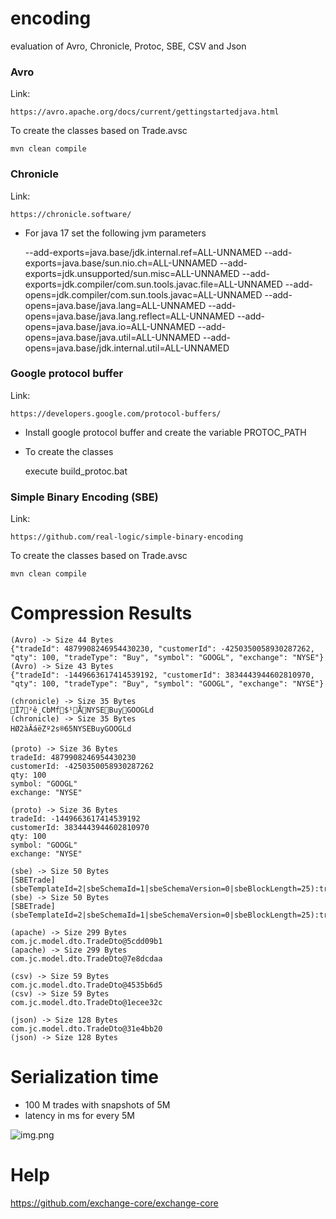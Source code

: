 # encoding
evaluation of Avro, Chronicle, Protoc, SBE, CSV and Json

### Avro

Link:

    https://avro.apache.org/docs/current/gettingstartedjava.html 

To create the classes based on Trade.avsc

    mvn clean compile 

### Chronicle

Link:

    https://chronicle.software/

* For java 17 set the following jvm parameters

  --add-exports=java.base/jdk.internal.ref=ALL-UNNAMED
  --add-exports=java.base/sun.nio.ch=ALL-UNNAMED
  --add-exports=jdk.unsupported/sun.misc=ALL-UNNAMED
  --add-exports=jdk.compiler/com.sun.tools.javac.file=ALL-UNNAMED
  --add-opens=jdk.compiler/com.sun.tools.javac=ALL-UNNAMED
  --add-opens=java.base/java.lang=ALL-UNNAMED
  --add-opens=java.base/java.lang.reflect=ALL-UNNAMED
  --add-opens=java.base/java.io=ALL-UNNAMED
  --add-opens=java.base/java.util=ALL-UNNAMED
  --add-opens=java.base/jdk.internal.util=ALL-UNNAMED

### Google protocol buffer

Link:

    https://developers.google.com/protocol-buffers/

* Install google protocol buffer and create the variable PROTOC_PATH
* To create the classes

  execute build_protoc.bat

### Simple Binary Encoding (SBE)

Link:

    https://github.com/real-logic/simple-binary-encoding 

To create the classes based on Trade.avsc

    mvn clean compile

# Compression Results

    (Avro) -> Size 44 Bytes
    {"tradeId": 4879908246954430230, "customerId": -4250350058930287262, "qty": 100, "tradeType": "Buy", "symbol": "GOOGL", "exchange": "NYSE"}
    (Avro) -> Size 43 Bytes
    {"tradeId": -1449663617414539192, "customerId": 3834443944602810970, "qty": 100, "tradeType": "Buy", "symbol": "GOOGL", "exchange": "NYSE"}
    
    (chronicle) -> Size 35 Bytes
    Ï7²ê¸CbMf$¹ÅNYSEBuyGOOGLd   
    (chronicle) -> Size 35 Bytes
    HØ2àÂáëZº2­s®65NYSEBuyGOOGLd
    
    (proto) -> Size 36 Bytes
    tradeId: 4879908246954430230
    customerId: -4250350058930287262
    qty: 100
    symbol: "GOOGL"
    exchange: "NYSE"
    
    (proto) -> Size 36 Bytes
    tradeId: -1449663617414539192
    customerId: 3834443944602810970
    qty: 100
    symbol: "GOOGL"
    exchange: "NYSE"

    (sbe) -> Size 50 Bytes
    [SBETrade](sbeTemplateId=2|sbeSchemaId=1|sbeSchemaVersion=0|sbeBlockLength=25):tradeId=4879908246954430230|customerId=-4250350058930287262|qty=100|tradeType=Buy|symbol='GOOGL'|exchange='NYSE'
    (sbe) -> Size 50 Bytes
    [SBETrade](sbeTemplateId=2|sbeSchemaId=1|sbeSchemaVersion=0|sbeBlockLength=25):tradeId=-1449663617414539192|customerId=3834443944602810970|qty=100|tradeType=Buy|symbol='GOOGL'|exchange='NYSE'

    (apache) -> Size 299 Bytes
    com.jc.model.dto.TradeDto@5cdd09b1
    (apache) -> Size 299 Bytes
    com.jc.model.dto.TradeDto@7e8dcdaa

    (csv) -> Size 59 Bytes
    com.jc.model.dto.TradeDto@4535b6d5
    (csv) -> Size 59 Bytes
    com.jc.model.dto.TradeDto@1ecee32c
    
    (json) -> Size 128 Bytes
    com.jc.model.dto.TradeDto@31e4bb20
    (json) -> Size 128 Bytes


# Serialization time

* 100 M trades with snapshots of 5M
* latency in ms for every 5M

![img.png](img.png)

# Help

https://github.com/exchange-core/exchange-core
